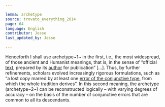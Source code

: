 ```yaml
---

lemma: archetype
source: trovato_everything_2014
page: 64
language: English
contributor: Jesse
last_updated_by: Jesse

---
```

Henceforth I shall use archetype~1~ in the first, i.e., the most widespread, of those ancient and Humanist meanings, that is, in the sense of  “official [text](text.html), prepared by its [author](author.html) for publication” […].
Thus, by further refinements, scholars evolved increasingly rigorous formulations, such as “a lost copy marred by at least one [error of the conjunctive type](errorConjunctive.html), from which the whole tradition derives”.
In this second meaning, the archetype (archetype~2~) can be reconstructed logically – with varying degrees of accuracy – on the basis of the number of conjunctive errors that are common to all its descendants.
